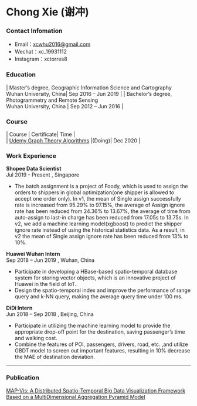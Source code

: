 # Chong Xie (谢冲)

### Contact Infomation

- Email：xcwhu2016@gmail.com 
- Wechat：xc_19931112
- Instagram：xctorres8


### Education

| Master’s degree, Geographic Information Science and Cartography<br>Wuhan University, China| Sep 2016 – Jun 2019 |
| Bachelor’s degree, Photogrammetry and Remote Sensing <br>Wuhan University, China | Sep 2012 – Jun 2016 |


### Course  

| Course | Certificate| Time |  
| [Udemy  Graph Theory Algorithms](https://www.udemy.com/course/graph-theory-algorithms/) |(Doing)| Dec 2020 |
 

### Work Experience  

**Shopee Data Scientist**  
Jul 2019 - Present , Singapore
- The batch assignment is a project of Foody, which is used to assign the orders to shippers in global optimization(one shipper is allowed to accept one order only). In v1, the mean of Single assign successfully rate is increased from 95.29% to 97.15%, the average of Assign ignore rate has been reduced from 24.36% to 13.67%, the average of time from auto-assign to last-in charge has been reduced from 17.05s to 13.75s. In v2, we add a machine learning model(xgboost) to predict the shipper ignore rate instead of using the historical statistics data. As a result, in v2 the mean of Single assign ignore rate has been reduced from 13% to 10%.


**Huawei Wuhan   Intern**  
Sep 2018 – Jun 2019 , Wuhan, China  
- Participate in developing a HBase-based spatio-temporal database system for storing vector objects, which is an innovative project of Huawei in the field of IoT.  
- Design the spatio-temporal index and improve the performance of range query and k-NN query, making the average query time under 100 ms.  

**DiDi   Intern**  
Jun 2018 – Sep 2018 , Beijing, China  
- Participate in utilizing the machine learning model to provide the appropriate drop-off point for the destination, saving passenger’s time and walking cost.
- Combine the features of POI, passengers, drivers, road, etc. ,and utilize GBDT model to screen out important features, resulting in 10% decrease the MAE of destination deviation.

---

### Publication
[MAP-Vis: A Distributed Spatio-Temporal Big Data Visualization Framework Based on a MultiDimensional Aggregation Pyramid Model](https://www.mdpi.com/2076-3417/10/2/598/htm)



